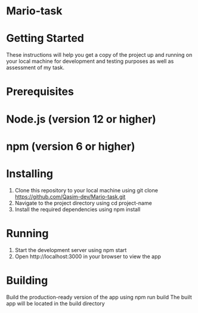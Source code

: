 # Mario-task

# Getting Started

These instructions will help you get a copy of the project up and running on your local machine for development and testing purposes as well as assessment of my task.

# Prerequisites

# Node.js (version 12 or higher)

# npm (version 6 or higher)

# Installing

1. Clone this repository to your local machine using git clone https://github.com/Qasim-dev/Mario-task.git
2. Navigate to the project directory using cd project-name
3. Install the required dependencies using npm install

# Running

1. Start the development server using npm start
2. Open http://localhost:3000 in your browser to view the app

# Building

Build the production-ready version of the app using npm run build
The built app will be located in the build directory
